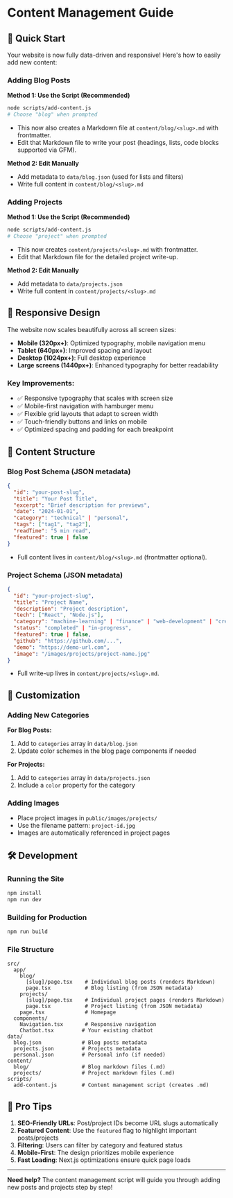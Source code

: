 # Content Management Guide

## 🚀 Quick Start

Your website is now fully data-driven and responsive! Here's how to easily add new content:

### Adding Blog Posts

**Method 1: Use the Script (Recommended)**
```bash
node scripts/add-content.js
# Choose "blog" when prompted
```
- This now also creates a Markdown file at `content/blog/<slug>.md` with frontmatter.
- Edit that Markdown file to write your post (headings, lists, code blocks supported via GFM).

**Method 2: Edit Manually**
- Add metadata to `data/blog.json` (used for lists and filters)
- Write full content in `content/blog/<slug>.md`

### Adding Projects

**Method 1: Use the Script (Recommended)**
```bash
node scripts/add-content.js
# Choose "project" when prompted
```
- This now creates `content/projects/<slug>.md` with frontmatter.
- Edit that Markdown file for the detailed project write-up.

**Method 2: Edit Manually**
- Add metadata to `data/projects.json`
- Write full content in `content/projects/<slug>.md`

## 📱 Responsive Design

The website now scales beautifully across all screen sizes:

- **Mobile (320px+)**: Optimized typography, mobile navigation menu
- **Tablet (640px+)**: Improved spacing and layout
- **Desktop (1024px+)**: Full desktop experience
- **Large screens (1440px+)**: Enhanced typography for better readability

### Key Improvements:
- ✅ Responsive typography that scales with screen size
- ✅ Mobile-first navigation with hamburger menu
- ✅ Flexible grid layouts that adapt to screen width
- ✅ Touch-friendly buttons and links on mobile
- ✅ Optimized spacing and padding for each breakpoint

## 📝 Content Structure

### Blog Post Schema (JSON metadata)
```json
{
  "id": "your-post-slug",
  "title": "Your Post Title",
  "excerpt": "Brief description for previews",
  "date": "2024-01-01",
  "category": "technical" | "personal",
  "tags": ["tag1", "tag2"],
  "readTime": "5 min read",
  "featured": true | false
}
```
- Full content lives in `content/blog/<slug>.md` (frontmatter optional).

### Project Schema (JSON metadata)
```json
{
  "id": "your-project-slug",
  "title": "Project Name",
  "description": "Project description",
  "tech": ["React", "Node.js"],
  "category": "machine-learning" | "finance" | "web-development" | "creative",
  "status": "completed" | "in-progress",
  "featured": true | false,
  "github": "https://github.com/...",
  "demo": "https://demo-url.com",
  "image": "/images/projects/project-name.jpg"
}
```
- Full write-up lives in `content/projects/<slug>.md`.

## 🌈 Customization

### Adding New Categories

**For Blog Posts:**
1. Add to `categories` array in `data/blog.json`
2. Update color schemes in the blog page components if needed

**For Projects:**
1. Add to `categories` array in `data/projects.json`
2. Include a `color` property for the category

### Adding Images
- Place project images in `public/images/projects/`
- Use the filename pattern: `project-id.jpg`
- Images are automatically referenced in project pages

## 🛠️ Development

### Running the Site
```bash
npm install
npm run dev
```

### Building for Production
```bash
npm run build
```

### File Structure
```
src/
  app/
    blog/
      [slug]/page.tsx    # Individual blog posts (renders Markdown)
      page.tsx           # Blog listing (from JSON metadata)
    projects/
      [slug]/page.tsx    # Individual project pages (renders Markdown)
      page.tsx           # Project listing (from JSON metadata)
    page.tsx             # Homepage
  components/
    Navigation.tsx       # Responsive navigation
    Chatbot.tsx         # Your existing chatbot
data/
  blog.json             # Blog posts metadata
  projects.json         # Projects metadata
  personal.json         # Personal info (if needed)
content/
  blog/                 # Blog markdown files (.md)
  projects/             # Project markdown files (.md)
scripts/
  add-content.js        # Content management script (creates .md)
```

## 💯 Pro Tips

1. **SEO-Friendly URLs**: Post/project IDs become URL slugs automatically
2. **Featured Content**: Use the `featured` flag to highlight important posts/projects
3. **Filtering**: Users can filter by category and featured status
4. **Mobile-First**: The design prioritizes mobile experience
5. **Fast Loading**: Next.js optimizations ensure quick page loads

---

**Need help?** The content management script will guide you through adding new posts and projects step by step!